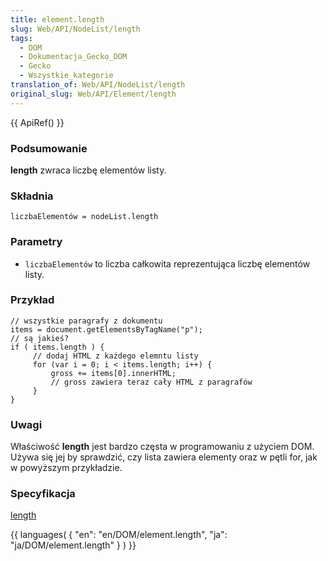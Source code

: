 ```yaml
---
title: element.length
slug: Web/API/NodeList/length
tags:
  - DOM
  - Dokumentacja_Gecko_DOM
  - Gecko
  - Wszystkie_kategorie
translation_of: Web/API/NodeList/length
original_slug: Web/API/Element/length
---
```

{{ ApiRef() }}

### Podsumowanie

**length** zwraca liczbę elementów listy.

### Składnia

    liczbaElementów = nodeList.length

### Parametry

- `liczbaElementów` to liczba całkowita reprezentująca liczbę elementów listy.

### Przykład

    // wszystkie paragrafy z dokumentu
    items = document.getElementsByTagName("p");
    // są jakieś?
    if ( items.length ) {
         // dodaj HTML z każdego elemntu listy
         for (var i = 0; i < items.length; i++) {
             gross += items[0].innerHTML;
             // gross zawiera teraz cały HTML z paragrafów
         }
    }

### Uwagi

Właściwość **length** jest bardzo częsta w programowaniu z użyciem DOM. Używa się jej by sprawdzić, czy lista zawiera elementy oraz w pętli for, jak w powyższym przykładzie.

### Specyfikacja

[length](http://www.w3.org/TR/2000/REC-DOM-Level-2-Core-20001113/core.html#ID-203510337)

{{ languages( { "en": "en/DOM/element.length", "ja": "ja/DOM/element.length" } ) }}
